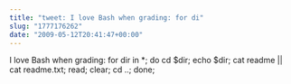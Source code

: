 ```yaml
---
title: "tweet: I love Bash when grading: for di"
slug: "1777176262"
date: "2009-05-12T20:41:47+00:00"
---
```

I love Bash when grading: for dir in *; do cd $dir; echo $dir; cat readme || cat readme.txt; read; clear; cd ..; done;
